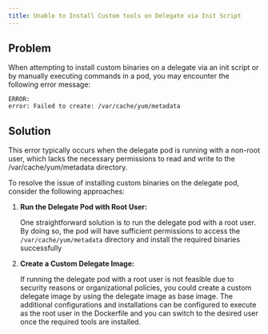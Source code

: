 ```yaml
---
title: Unable to Install Custom tools on Delegate via Init Script
---
```


## Problem

When attempting to install custom binaries on a delegate via an init script or by manually executing commands in a pod, you may encounter the following error message:

```
ERROR:
error: Failed to create: /var/cache/yum/metadata

```
## Solution

This error typically occurs when the delegate pod is running with a non-root user, which lacks the necessary permissions to read and write to the /var/cache/yum/metadata directory.

To resolve the issue of installing custom binaries on the delegate pod, consider the following approaches:

1. **Run the Delegate Pod with Root User:**

   One straightforward solution is to run the delegate pod with a root user. By doing so, the pod will have sufficient permissions to access the ```/var/cache/yum/metadata``` directory and install the required binaries successfully

2. **Create a Custom Delegate Image:**

   If running the delegate pod with a root user is not feasible due to security reasons or organizational policies, you could create a custom delegate image by using the delegate image as base image. The additional configurations and installations can be configured to execute as the root user in the Dockerfile and you can switch to the desired user once the required tools are installed.